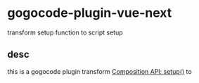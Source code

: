 
# gogocode-plugin-vue-next

transform setup function to script setup

## desc
this is a gogocode plugin transform [Composition API: setup()](https://vuejs.org/api/composition-api-setup.html) to  [<script setup>](https://vuejs.org/api/sfc-script-setup.html)